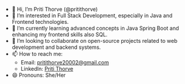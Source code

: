 - 👋 Hi, I’m Priti Thorve (@pritithorve)
- 👀 I’m interested in Full Stack Development, especially in Java and Frontend technologies.
- 🌱 I’m currently learning advanced concepts in Java Spring Boot and enhancing my frontend skills also SQL.
- 💞️ I’m looking to collaborate on open-source projects related to web development and backend systems.
- 📫 How to reach me:
  - Email: pritithorve20002@gmail.com
  - LinkedIn: [Priti Thorve](https://linkedin.com/in/priti-thorve-52271322b)
- 😄 Pronouns: She/Her


<!---
pritithorve/pritithorve is a ✨ special ✨ repository because its `README.md` (this file) appears on your GitHub profile.
You can click the Preview link to take a look at your changes.
--->
